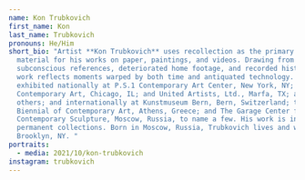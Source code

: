 ```yaml
---
name: Kon Trubkovich
first_name: Kon
last_name: Trubkovich
pronouns: He/Him
short_bio: "Artist **Kon Trubkovich** uses recollection as the primary source
  material for his works on paper, paintings, and videos. Drawing from
  subconscious references, deteriorated home footage, and recorded history, his
  work reflects moments warped by both time and antiquated technology. He has
  exhibited nationally at P.S.1 Contemporary Art Center, New York, NY; Museum of
  Contemporary Art, Chicago, IL; and United Artists, Ltd., Marfa, TX; among
  others; and internationally at Kunstmuseum Bern, Bern, Switzerland; the Athens
  Biennial of Contemporary Art, Athens, Greece; and The Garage Center for
  Contemporary Sculpture, Moscow, Russia, to name a few. His work is in numerous
  permanent collections. Born in Moscow, Russia, Trubkovich lives and works in
  Brooklyn, NY. "
portraits:
  - media: 2021/10/kon-trubkovich
instagram: trubkovich
---
```

